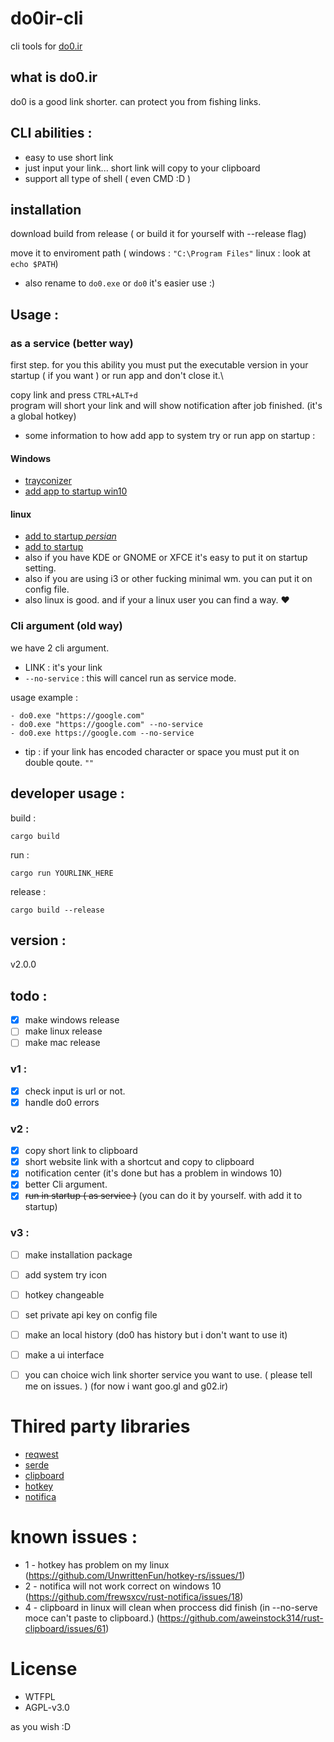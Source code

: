 # do0ir-cli
cli tools for [do0.ir](https://do0.ir)

## what is do0.ir
do0 is a good link shorter. can protect you from fishing links.


## CLI abilities :
- easy to use short link
- just input your link... short link will copy to your clipboard
- support all type of shell ( even CMD :D )





## installation
download build from release ( or build it for yourself with --release flag)

move it to enviroment path ( windows : `"C:\Program Files"` linux : look at `echo $PATH`)

- also rename to `do0.exe` or `do0` it's easier use :)

## Usage :

### as a service (better way)
first step. for you this ability you must put the executable version in your startup ( if you want ) or run app and don't close it.\

copy link and press `CTRL+ALT+d`\
program will short your link and will show notification after job finished. (it's a global hotkey)

- some information to how add app to system try or run app on startup :
#### Windows 
- [trayconizer](https://do0.ir/4qOsV)
- [add app to startup win10](https://do0.ir/DOXGh)
#### linux
- [add to startup _persian_](https://forum.ubuntu.ir/index.php?topic=150026.msg1166712)
- [add to startup](https://www.simplified.guide/linux/automatically-run-program-on-startup)
- also if you have KDE or GNOME or XFCE it's easy to put it on startup setting.
- also if you are using i3 or other fucking minimal wm. you can put it on config file.
- also linux is good. and if your a linux user you can find a way. ❤️

### Cli argument (old way)
we have 2 cli argument. 
- LINK : it's your link
- `--no-service` : this will cancel run as service mode.

usage example : 
```
- do0.exe "https://google.com"
- do0.exe "https://google.com" --no-service
- do0.exe https://google.com --no-service
```

* tip : if your link has encoded character or space you must put it on double qoute. `""`

## developer usage :

build :
```
cargo build
```

run :
```
cargo run YOURLINK_HERE
```

release :
```
cargo build --release
```

## version :
v2.0.0

## todo :
- [x] make windows release
- [ ] make linux release
- [ ] make mac release
### v1 :
- [x] check input is url or not.
- [x] handle do0 errors 
### v2 :
- [x] copy short link to clipboard
- [x] short website link with a shortcut and copy to clipboard
- [x] notification center (it's done but has a problem in windows 10)
- [x] better Cli argument.
- [x] ~~run in startup ( as service )~~ (you can do it by yourself. with add it to startup)

### v3 :
- [ ] make installation package
- [ ] add system try icon 
- [ ] hotkey changeable
- [ ] set private api key on config file
- [ ] make an local history (do0 has history but i don't want to use it)
- [ ] make a ui interface
- [ ] you can choice wich link shorter service you want to use. ( please tell me on issues. ) (for now i want goo.gl and g02.ir)


# Thired party libraries 
- [reqwest](https://github.com/seanmonstar/reqwest)
- [serde](https://github.com/serde-rs/serde)
- [clipboard](https://github.com/aweinstock314/rust-clipboard)
- [hotkey](https://github.com/UnwrittenFun/hotkey-rs)
- [notifica](https://github.com/frewsxcv/rust-notifica)


# known issues : 
- 1 - hotkey has problem on my linux (https://github.com/UnwrittenFun/hotkey-rs/issues/1)
- 2 - notifica will not work correct on windows 10 (https://github.com/frewsxcv/rust-notifica/issues/18)
- 4 - clipboard in linux will clean when proccess did finish (in --no-serve moce can't paste to clipboard.) (https://github.com/aweinstock314/rust-clipboard/issues/61)

# License 
- WTFPL
- AGPL-v3.0

as you wish :D